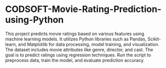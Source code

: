 # CODSOFT-Movie-Rating-Prediction-using-Python
This project predicts movie ratings based on various features using machine learning models. It utilizes Python libraries such as Pandas, Scikit-learn, and Matplotlib for data processing, model training, and visualization. The dataset includes movie attributes like genre, director, and cast. The goal is to predict ratings using regression techniques. Run the script to preprocess data, train the model, and evaluate prediction accuracy.
